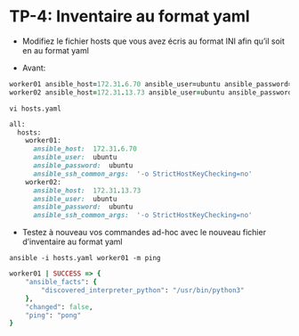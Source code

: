 # TP-4: Inventaire au format yaml
- Modifiez le fichier hosts que vous avez écris au format INI afin qu’il soit en au format yaml

* Avant:
```Ruby
worker01 ansible_host=172.31.6.70 ansible_user=ubuntu ansible_password=ubuntu ansible_ssh_common_args='-o StrictHostKeyChecking=no'
worker02 ansible_host=172.31.13.73 ansible_user=ubuntu ansible_password=ubuntu ansible_ssh_common_args='-o StrictHostKeyChecking=no'
```

`vi hosts.yaml`

```Ruby
all:
  hosts:
    worker01:
      ansible_host:  172.31.6.70
      ansible_user:  ubuntu
      ansible_password:  ubuntu
      ansible_ssh_common_args:  '-o StrictHostKeyChecking=no'
    worker02:
      ansible_host:  172.31.13.73
      ansible_user:  ubuntu
      ansible_password:  ubuntu
      ansible_ssh_common_args:  '-o StrictHostKeyChecking=no'
```
- Testez à nouveau vos commandes ad-hoc avec le nouveau fichier d’inventaire au format yaml

`ansible -i hosts.yaml worker01 -m ping`
```Ruby
worker01 | SUCCESS => {
    "ansible_facts": {
        "discovered_interpreter_python": "/usr/bin/python3"
    },
    "changed": false,
    "ping": "pong"
}
```
